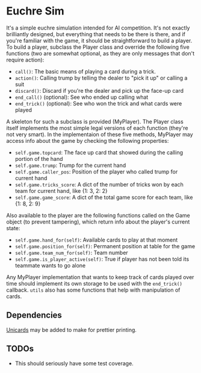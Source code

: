 Euchre Sim
=============

It's a simple euchre simulation intended for AI competition.  It's not exactly brilliantly designed, but everything that needs to be there is there, and if you're familiar with the game, it should be straightforward to build a player.  To build a player, subclass the Player class and override the following five functions (two are somewhat optional, as they are only messages that don't require action):

- ```call()```: The basic means of playing a card during a trick.
- ```action()```: Calling trump by telling the dealer to "pick it up" or calling a suit
- ```discard()```: Discard if you're the dealer and pick up the face-up card
- ```end_call()``` (optional): See who ended up calling what
- ```end_trick()``` (optional): See who won the trick and what cards were played

A skeleton for such a subclass is provided (MyPlayer).  The Player class itself implements the most simple legal versions of each function (they're not very smart).  In the implementaion of these five methods, MyPlayer may access info about the game by checking the following properties:

- ```self.game.topcard```: The face up card that showed during the calling portion of the hand
- ```self.game.trump```: Trump for the current hand
- ```self.game.caller_pos```: Position of the player who called trump for current hand
- ```self.game.tricks_score```: A dict of the number of tricks won by each team for current hand, like {1: 3, 2: 2}
- ```self.game.game_score```: A dict of the total game score for each team, like {1: 8, 2: 9}

Also available to the player are the following functions called on the Game object (to prevent tampering), which return info about the player's current state:

- ```self.game.hand_for(self)```: Available cards to play at that moment
- ```self.game.position_for(self)```: Permanent position at table for the game
- ```self.game.team_num_for(self)```: Team number
- ```self.game.is_player_active(self)```: True if player has not been told its teammate wants to go alone

Any MyPlayer implementation that wants to keep track of cards played over time should implement its own storage to be used with the ```end_trick()``` callback.  ```utils``` also has some functions that help with manipulation of cards.

Dependencies
------------

[Unicards](https://github.com/lmacken/unicards) may be added to make for prettier printing.

TODOs
-----

- This should seriously have some test coverage.
